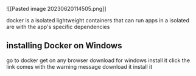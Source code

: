 ![[Pasted image 20230620114505.png]]  

docker is a isolated lightweight containers that can run apps in a isolated are with the app's specific dependencies

## installing Docker on Windows
go to docker get on any browser
download for windows
install it
click the link comes with the warning message 
download it
install it 

